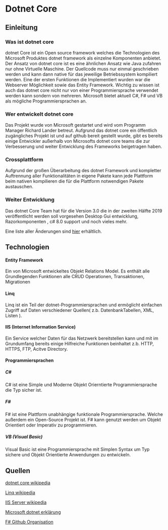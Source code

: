 # Dotnet Core

## Einleitung

### Was ist dotnet core

dotnet Core ist ein Open source framework welches die Technologien des Microsoft Produktes dotnet framework als einzelne Komponenten anbietet. Der Ansatz von dotnet core ist es eine ähnlichen Ansatz wie Java zufahren nur ohne Virtuelle Maschine. Der Quellcode muss nur einmal geschrieben werden und kann dann native für das jeweilige Betriebssystem kompiliert werden. Eine der ersten Funktionen die Implementiert wurden war die Webserver Möglichkeit sowie das Entity Framework. Wichtig zu wissen ist auch das dotnet core nicht nur von einer Programmiersprache verwendet werden kann sondern von mehreren. Microsoft bietet aktuell C#, F# und VB als mögliche Programmiersprachen an.

### Wer entwickelt dotnet core

Das Projekt wurde von Microsoft gestartet und wird vom Programm Manager Richard Lander betreut. Aufgrund das dotnet core ein öffentlich zugängliches Projekt ist und auf github bereit gestellt wurde, gibt es bereits einige Entwickler außerhalb von Microsofts dotnet core teams die zur Verbesserung und weiter Entwicklung des Frameworks beigetragen haben. 

### Crossplattform

Aufgrund der großen Überarbeitung des dotnet Framework und kompletter Auftrennung aller Funktionalitäten  in eigene Pakete kann jede Plattform beim nativen kompilieren die für die Plattform notwendigen Pakete austauschen. 

### Weiter Entwicklung

Das dotnet Core Team hat für die Version 3.0 die in der zweiten Hälfte 2019 veröffentlicht werden soll vorgesehen Desktop Gui entwicklung, Razorkomponenten , c# 8.0 support und noch vieles mehr.

Eine liste aller Änderungen sind [hier](https://docs.microsoft.com/de-de/dotnet/core/whats-new/dotnet-core-3-0) erhältlich.



## Technologien

#### Entity Framework

Ein von Microsoft entwickeltes Objekt Relations Model. Es enthält alle Grundlegenden Funktionen alle CRUD Operationen, Transaktionen, Migrationen

#### Linq

Linq ist ein Teil der dotnet-Programmiersprachen und ermöglicht einfachen Zugriff auf Daten verschiedener Quellen( z.b. DatenbankTabellen, XML, Listen ).

#### IIS (Internet Information Service)

Ein Service welcher Daten für das Netzwerk bereitstellen kann und mit im Grundumfang bereits einige Hilfreiche Funktionen beinhaltet z.b. HTTP, HTTPS, FTP, Acitve Directory.  

#### Programmiersprachen

##### C#

C# ist eine Simple und Moderne Objekt Orierntierte Programmiersprache die Typ sicher ist.

##### F#

F# ist eine Plattform unabhängige funktionale Programmiersprache. Welche außerdem ein Open-Source Projekt ist. F# kann genutzt werden um Objekt Orientiert oder Imperativ zu programmieren.

##### VB (Visual Basic)

Visual Basic ist eine Programmiersprache mit Simplen Syntax um Typ sichere und Objekt Orientierte Anwendungen zu entwickeln.  

## Quellen

[dotnet core wikipedia](https://de.wikipedia.org/wiki/dotnet_Core)

[Linq wikipedia](https://de.wikipedia.org/wiki/LINQ)

[IIS Server wikipedia](https://de.wikipedia.org/wiki/Microsoft_Internet_Information_Services)

[Microsoft dotnet erklärung](https://dotnet.microsoft.com/learn/dotnet/what-is-dotnet)

[F# Github Organisation](https://github.com/fsharp)

